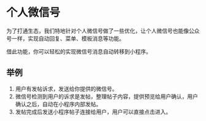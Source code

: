# 个人微信号

为了打通生态，我们特地针对个人微信号做了一些优化，让个人微信号也能像公众号一样，实现自动回复、菜单、模板消息等功能。

借此功能，你可以轻松的实现微信号消息自动转移到小程序。

## 举例

1. 用户有发帖诉求，发送给你提供的微信号。
2. 微信号检测到用户的诉求是发帖，整理帖子内容，提供预览给用户确认，用户确认之后，自动在小程序内部发帖。
3. 发帖完成后发送小程序帖子连接给用户，用户可以直接点击进入。